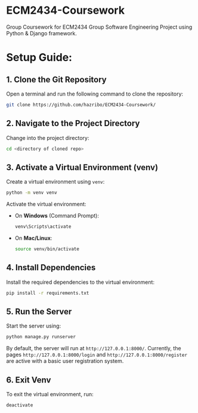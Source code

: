 # ECM2434-Coursework
Group Coursework for ECM2434 Group Software Engineering Project using Python &amp; Django framework.

# Setup Guide: 
## 1. Clone the Git Repository
Open a terminal and run the following command to clone the repository:

```bash
git clone https://github.com/hazribo/ECM2434-Coursework/
```

## 2. Navigate to the Project Directory
Change into the project directory:

```bash
cd <directory of cloned repo>
```

## 3. Activate a Virtual Environment (venv)
Create a virtual environment using `venv`:

```bash
python -m venv venv
```

Activate the virtual environment:

- On **Windows** (Command Prompt):
  ```bash
  venv\Scripts\activate
  ```
- On **Mac/Linux**:
  ```bash
  source venv/bin/activate
  ```

## 4. Install Dependencies
Install the required dependencies to the virtual environment:

```bash
pip install -r requirements.txt
```

## 5. Run the Server
Start the server using:

```bash
python manage.py runserver
```

By default, the server will run at `http://127.0.0.1:8000/`.
Currently, the pages `http://127.0.0.1:8000/login` and `http://127.0.0.1:8000/register` are active with a basic user registration system.

## 6. Exit Venv
To exit the virtual environment, run:

```bash
deactivate
```
